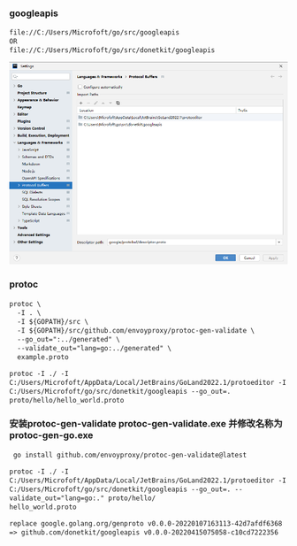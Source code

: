 
### googleapis

```
file://C:/Users/Microfoft/go/src/googleapis
OR
file://C:/Users/Microfoft/go/src/donetkit/googleapis
```

<img src="2022-04-15_16-11-11.png">


### protoc

```
protoc \
  -I . \
  -I ${GOPATH}/src \
  -I ${GOPATH}/src/github.com/envoyproxy/protoc-gen-validate \
  --go_out=":../generated" \
  --validate_out="lang=go:../generated" \
  example.proto
```
  
```
protoc -I ./ -I C:/Users/Microfoft/AppData/Local/JetBrains/GoLand2022.1/protoeditor -I C:/Users/Microfoft/go/src/donetkit/googleapis --go_out=. proto/hello/hello_world.proto
```

### 安装protoc-gen-validate protoc-gen-validate.exe 并修改名称为 protoc-gen-go.exe
```
 go install github.com/envoyproxy/protoc-gen-validate@latest
```


```
protoc -I ./ -I C:/Users/Microfoft/AppData/Local/JetBrains/GoLand2022.1/protoeditor -I C:/Users/Microfoft/go/src/donetkit/googleapis --go_out=. --validate_out="lang=go:." proto/hello/
hello_world.proto
```

```replace
replace google.golang.org/genproto v0.0.0-20220107163113-42d7afdf6368 => github.com/donetkit/googleapis v0.0.0-20220415075058-c10cd7222356
``` 